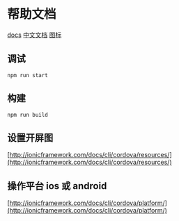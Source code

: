 # 帮助文档

[docs](http://ionicframework.com/docs/v1/overview/)
[中文文档](http://www.ionic.wang/js_doc-index-id-21.html)
[图标](http://ionicons.com/)

## 调试

```node
npm run start
```

## 构建

``` node
npm run build
```

## 设置开屏图

[http://ionicframework.com/docs/cli/cordova/resources/](http://ionicframework.com/docs/cli/cordova/resources/)

## 操作平台 ios 或 android

[http://ionicframework.com/docs/cli/cordova/platform/](http://ionicframework.com/docs/cli/cordova/platform/)
